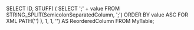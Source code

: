 SELECT 
    ID,
    STUFF(
        (
            SELECT ';' + value
            FROM STRING_SPLIT(SemicolonSeparatedColumn, ';')
            ORDER BY value ASC
            FOR XML PATH('')
        ), 1, 1, '') AS ReorderedColumn
FROM MyTable;
